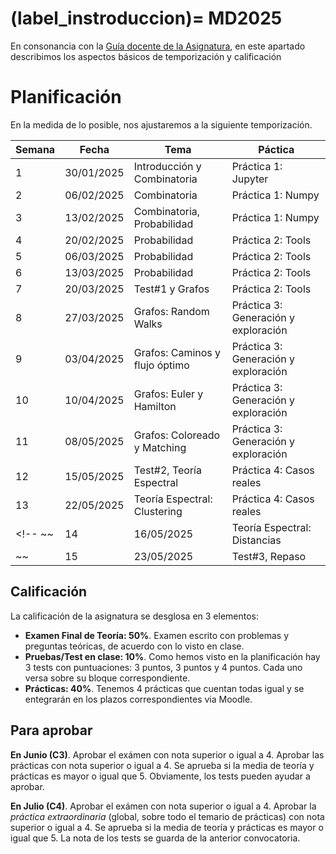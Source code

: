 (label_instroduccion)=
MD2025
============================

En consonancia con la [Guía docente de la Asignatura](https://cvnet.cpd.ua.es/Guia-Docente/GuiaDocente/Index?wcodest=C213&wcodasi=33658&wlengua=es&scaca=2025-25), en este apartado describimos los aspectos básicos de temporización y calificación

# Planificación 

En la medida de lo posible, nos ajustaremos a la siguiente temporización. 

| Semana | Fecha | Tema | Páctica |
|--------|-------|------|-----------|
| 1 | 30/01/2025 | Introducción y Combinatoria | Práctica 1: Jupyter |
| 2 | 06/02/2025 | Combinatoria | Práctica 1: Numpy|
| 3 | 13/02/2025 | Combinatoria, Probabilidad | Práctica 1: Numpy |
| 4 | 20/02/2025 | Probabilidad | Práctica 2: Tools |
| 5 | 06/03/2025 | Probabilidad | Práctica 2: Tools | 
| 6 | 13/03/2025 | Probabilidad | Práctica 2: Tools |
| 7 | 20/03/2025 | Test\#1 y Grafos | Práctica 2: Tools |
| 8 | 27/03/2025 | Grafos: Random Walks | Práctica 3: Generación y exploración |
| 9 | 03/04/2025 | Grafos: Caminos y flujo óptimo | Práctica 3: Generación y exploración |
| 10| 10/04/2025| Grafos: Euler y Hamilton | Práctica 3: Generación y exploración |
| 11| 08/05/2025 | Grafos: Coloreado y Matching | Práctica 3: Generación y exploración  |
| 12 | 15/05/2025 | Test\#2, Teoría Espectral  | Práctica 4: Casos reales |
| 13 | 22/05/2025 | Teoría Espectral: Clustering | Práctica 4: Casos reales |
<!-- ~~| 14 | 16/05/2025 | Teoría Espectral: Distancias | Práctica 4: Casos reales |~~
~~| 15 | 23/05/2025 | Test\#3, Repaso | Práctica 4: Casos reales |~~ -->


## Calificación
La calificación de la asignatura se desglosa en 3 elementos: 
- **Examen Final de Teoría: $50\%$**. Examen escrito con problemas y preguntas teóricas, de acuerdo con lo visto en clase. 
- **Pruebas/Test en clase: $10\%$**. Como hemos visto en la planificación hay 3 tests con puntuaciones: 3 puntos, 3 puntos y 4 puntos. Cada uno versa sobre su bloque correspondiente. 
- **Prácticas: $40\%$**. Tenemos 4 prácticas que cuentan todas igual y se entegrarán en los plazos correspondientes via Moodle. 

## Para aprobar
**En Junio (C3)**. Aprobar el exámen con nota superior o igual a 4. Aprobar las prácticas con nota superior o igual a 4. Se aprueba si la media de teoría y prácticas es mayor o igual que 5. Obviamente, los tests pueden ayudar a aprobar. 

**En Julio (C4)**. Aprobar el exámen con nota superior o igual a 4. Aprobar la *práctica extraordinaria* (global, sobre todo el temario de prácticas) con nota superior o igual a 4. Se aprueba si la media de teoría y prácticas es mayor o igual que 5. La nota de los tests se guarda de la anterior convocatoria. 


